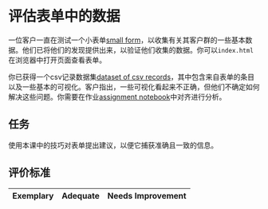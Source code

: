 <!-- # Evaluating Data from a Form -->
# 评估表单中的数据

一位客户一直在测试一个小表单[small form](index.html)，以收集有关其客户群的一些基本数据。他们已将他们的发现提供出来，以验证他们收集的数据。你可以`index.html`在浏览器中打开页面查看表单。

你已获得一个csv记录数据集[dataset of csv records](../../data/form.csv)，其中包含来自表单的条目以及一些基本的可视化。客户指出，一些可视化看起来不正确，但他们不确定如何解决这些问题。你需要在作业[assignment notebook](assignment.ipynb)中对齐进行分析。

<!-- A client has been testing a [small form](index.html) to gather some basic data about their client-base. They have brought their findings to you to validate the data they have gathered. You can open the `index.html` page in the browser to take a look at the form.

You have been provided a [dataset of csv records](../../data/form.csv) that contain entries from the form as well as some basic visualizations. The client pointed out that some of the visualizations look incorrect but they're unsure about how to resolve them. You can explore it in the [assignment notebook](assignment.ipynb). -->

<!-- ## Instructions -->
## 任务

<!-- Use the techniques in this lesson to make recommendations about the form so it captures accurate and consistent information.  -->
使用本课中的技巧对表单提出建议，以便它捕获准确且一致的信息。

<!-- ## Rubric -->
## 评价标准
Exemplary | Adequate | Needs Improvement
--- | --- | -- |

